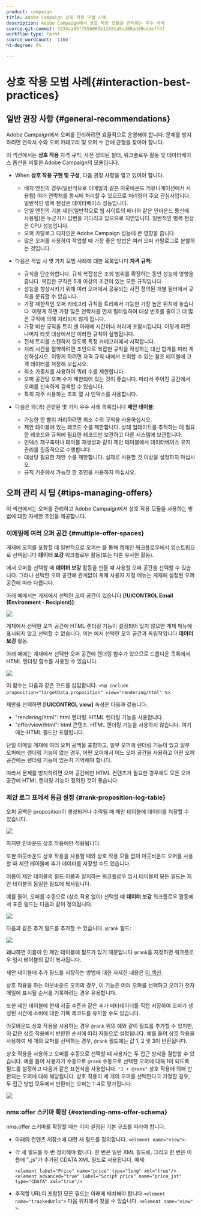 ```yaml
---
product: campaign
title: Adobe Campaign 상호 작용 모범 사례
description: Adobe Campaign에서 상호 작용 모듈을 관리하는 우수 사례
source-git-commit: 7234ca65f785b005b11851a5cd88add8cddeff4f
workflow-type: tm+mt
source-wordcount: '1160'
ht-degree: 0%

---
```


# 상호 작용 모범 사례{#interaction-best-practices}

## 일반 권장 사항 {#general-recommendations}

Adobe Campaign에서 오퍼를 관리하려면 효율적으로 운영해야 합니다. 문제를 방지하려면 연락처 수와 오퍼 카테고리 및 오퍼 수 간에 균형을 찾아야 합니다.

이 섹션에서는 **상호 작용** 자격 규칙, 사전 정의된 필터, 워크플로우 활동 및 데이터베이스 옵션을 비롯한 Adobe Campaign의 모듈입니다.

* When **상호 작용 구현 및 구성**, 다음 권장 사항을 알고 있어야 합니다.

   * 배치 엔진의 경우(일반적으로 이메일과 같은 아웃바운드 커뮤니케이션에서 사용됨) 여러 연락처를 동시에 처리할 수 있으므로 처리량이 주요 관심사입니다. 일반적인 병목 현상은 데이터베이스 성능입니다.
   * 단일 엔진의 기본 제한(일반적으로 웹 사이트의 배너와 같은 인바운드 통신에 사용됨)은 누군가가 답변을 기다리고 있으므로 지연입니다. 일반적인 병목 현상은 CPU 성능입니다.
   * 오퍼 카탈로그 디자인은 Adobe Campaign 성능에 큰 영향을 줍니다.
   * 많은 오퍼를 사용하여 작업할 때 가장 좋은 방법은 여러 오퍼 카탈로그로 분할하는 것입니다.

* 다음은 작업 시 몇 가지 모범 사례에 대한 목록입니다 **자격 규칙**:

   * 규칙을 단순화합니다. 규칙 복잡성은 조회 범위를 확장하는 동안 성능에 영향을 줍니다. 복잡한 규칙은 5개 이상의 조건이 있는 모든 규칙입니다.
   * 성능을 향상시키기 위해 여러 오퍼에서 공유되는 사전 정의된 개별 필터에서 규칙을 분류할 수 있습니다.
   * 가장 제한적인 오퍼 카테고리 규칙을 트리에서 가능한 가장 높은 위치에 놓습니다. 이렇게 하면 가장 많은 연락처를 먼저 필터링하여 대상 번호를 줄이고 더 많은 규칙에 의해 처리되지 않게 됩니다.
   * 가장 비싼 규칙을 트리 맨 아래에 시간이나 처리에 포함시킵니다. 이렇게 하면 나머지 타겟 대상에서만 이러한 규칙이 실행됩니다.
   * 전체 트리를 스캔하지 않도록 특정 카테고리에서 시작합니다.
   * 처리 시간을 절약하려면 조인으로 복잡한 규칙을 작성하는 대신 합계를 미리 계산하십시오. 이렇게 하려면 자격 규칙 내에서 조회할 수 있는 참조 테이블에 고객 데이터를 저장해 보십시오.
   * 최소 가중치를 사용하여 쿼리 수를 제한합니다.
   * 오퍼 공간당 오퍼 수가 제한되어 있는 것이 좋습니다. 따라서 주어진 공간에서 오퍼를 신속하게 검색할 수 있습니다.
   * 특히 자주 사용하는 조회 열 시 인덱스를 사용합니다.

* 다음은 와(과) 관련된 몇 가지 우수 사례 목록입니다 **제안 테이블**:

   * 가능한 한 빨리 처리하려면 최소 수의 규칙을 사용하십시오.
   * 제안 테이블에 있는 레코드 수를 제한합니다. 상태 업데이트를 추적하는 데 필요한 레코드와 규칙에 필요한 레코드만 보관하고 다른 시스템에 보관합니다.
   * 인덱스 재구축이나 테이블 재생성과 같이 제안 테이블에서 데이터베이스 유지 관리를 집중적으로 수행합니다.
   * 대상당 필요한 제안 수를 제한합니다. 실제로 사용할 것 이상을 설정하지 마십시오.
   * 규칙 기준에서 가능한 한 조인을 사용하지 마십시오.

## 오퍼 관리 시 팁 {#tips-managing-offers}

이 섹션에서는 오퍼를 관리하고 Adobe Campaign에서 상호 작용 모듈을 사용하는 방법에 대한 자세한 조언을 제공합니다.

### 이메일에 여러 오퍼 공간 {#multiple-offer-spaces}

게재에 오퍼를 포함할 때 일반적으로 오퍼는 를 통해 캠페인 워크플로우에서 업스트림으로 선택됩니다 **데이터 보강** 워크플로우 활동(또는 다른 유사한 활동).

에서 오퍼를 선택할 때 **데이터 보강** 활동을 만들 때 사용할 오퍼 공간을 선택할 수 있습니다. 그러나 선택한 오퍼 공간에 관계없이 게재 사용자 지정 메뉴는 게재에 설정된 오퍼 공간에 따라 다릅니다.

아래 예에서는 게재에서 선택한 오퍼 공간이 있습니다 **[!UICONTROL Email (Environment - Recipient)]**:

![](assets/Interaction-best-practices-offer-space-selected.png)

게재에서 선택한 오퍼 공간에 HTML 렌더링 기능이 설정되어 있지 않으면 게재 메뉴에 표시되지 않고 선택할 수 없습니다. 이는 에서 선택한 오퍼 공간과 독립적입니다 **데이터 보강** 활동.

아래 예에는 게재에서 선택한 오퍼 공간에 렌더링 함수가 있으므로 드롭다운 목록에서 HTML 렌더링 함수를 사용할 수 있습니다.

![](assets/Interaction-best-practices-HTML-rendering.png)

이 함수는 다음과 같은 코드를 삽입합니다. `<%@ include proposition="targetData.proposition" view="rendering/html" %>`.

제안을 선택하면 **[!UICONTROL view]** 속성은 다음과 같습니다.
* &quot;rendering/html&quot;: html 렌더링. HTML 렌더링 기능을 사용합니다.
* &quot;offer/view/html&quot;: html 콘텐츠. HTML 렌더링 기능을 사용하지 않습니다. 여기에는 HTML 필드만 포함됩니다.

단일 이메일 게재에 여러 오퍼 공백을 포함하고, 일부 오퍼에 렌더링 기능이 있고 일부 오퍼에는 렌더링 기능이 없는 경우, 어떤 오퍼에서 어느 오퍼 공간을 사용하고 어떤 오퍼 공간에는 렌더링 기능이 있는지 기억해야 합니다.

따라서 문제를 방지하려면 오퍼 공간에만 HTML 컨텐츠가 필요한 경우에도 모든 오퍼 공간에 HTML 렌더링 기능이 정의된 것이 좋습니다.

### 제안 로그 표에서 등급 설정 {#rank-proposition-log-table}

오퍼 공백은 proposition이 생성되거나 수락될 때 제안 테이블에 데이터를 저장할 수 있습니다.

![](assets/Interaction-best-practices-offer-space-storage.png)

하지만 인바운드 상호 작용에만 적용됩니다.

또한 아웃바운드 상호 작용을 사용할 때와 상호 작용 모듈 없이 아웃바운드 오퍼를 사용할 때 제안 테이블에 추가 데이터를 저장할 수도 있습니다.

이름이 제안 테이블의 필드 이름과 일치하는 워크플로우 임시 테이블의 모든 필드는 제안 테이블의 동일한 필드에 복사됩니다.

예를 들어, 오퍼를 수동으로 (상호 작용 없이) 선택할 때 **데이터 보강** 워크플로우 활동에서 표준 필드는 다음과 같이 정의됩니다.

![](assets/Interaction-best-practices-manual-offer-std-fields.png)

다음과 같은 추가 필드를 추가할 수 있습니다. `@rank` 필드:

![](assets/Interaction-best-practices-manual-offer-add-fields.png)

왜냐하면 이름이 인 제안 테이블에 필드가 있기 때문입니다 `@rank`을 지정하면 워크플로우 임시 테이블의 값이 복사됩니다.

제안 테이블에 추가 필드를 저장하는 방법에 대한 자세한 내용은 [이 섹션](interaction-send-offers.md#storing-offer-rankings-and-weights).

상호 작용을 하는 아웃바운드 오퍼의 경우, 이 기능은 여러 오퍼를 선택하고 오퍼가 전자 메일에 표시될 순서를 기록하려는 경우 유용합니다.

또한 제안 테이블에 현재 지출 수준과 같은 추가 메타데이터를 직접 저장하여 오퍼가 생성된 시간에 소비에 대한 기록 레코드를 유지할 수도 있습니다.

아웃바운드 상호 작용을 사용하는 경우 `@rank` 위의 예와 같이 필드를 추가할 수 있지만, 이 값은 상호 작용에서 반환한 순서에 따라 자동으로 설정됩니다. 예를 들어 상호 작용을 사용하여 세 개의 오퍼를 선택하는 경우, `@rank` 필드에는 값 1, 2 및 3이 반환됩니다.

상호 작용을 사용하고 오퍼를 수동으로 선택할 때 사용자는 두 접근 방식을 결합할 수 있습니다. 예를 들어 사용자가 수동으로 `@rank` 수동으로 선택한 오퍼에 대해 1이 되도록 필드를 설정하고 다음과 같은 표현식을 사용합니다. `"1 + @rank"` 상호 작용에 의해 반환되는 오퍼에 대해 해당됩니다. 상호 작용이 세 개의 오퍼를 선택한다고 가정할 경우, 두 접근 방법 모두에서 반환되는 오퍼는 1-4로 평가됩니다.

![](assets/Interaction-best-practices-manual-offer-combined.png)

### nms:offer 스키마 확장 {#extending-nms-offer-schema}

nms:offer 스키마를 확장할 때는 이미 설정된 기본 구조를 따라야 합니다.
* 아래의 컨텐츠 저장소에 대한 새 필드를 정의합니다. `<element name="view">`.
* 각 새 필드를 두 번 정의해야 합니다. 한 번은 일반 XML 필드로, 그리고 한 번은 이름에 &quot;_js&quot;가 추가된 CDATA XML 필드로 사용됩니다. 예제:

   ```
   <element label="Price" name="price" type="long" xml="true"/>
   <element advanced="true" label="Script price" name="price_jst" type="CDATA" xml="true"/>
   ```

* 추적할 URL이 포함된 모든 필드는 아래에 배치해야 합니다 `<element name="trackedUrls">` 다음 위치에서 찾을 수 있습니다. `<element name="view" >`.
